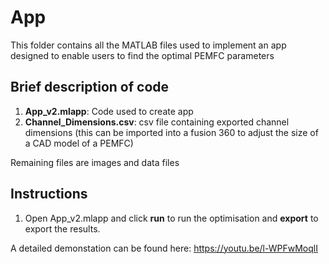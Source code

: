 # App
This folder contains all the MATLAB files used to implement an app designed to enable users to find the optimal PEMFC parameters

## Brief description of code
1. **App_v2.mlapp**: Code used to create app
2. **Channel_Dimensions.csv**: csv file containing exported channel dimensions (this can be imported into a fusion 360 to adjust the size of a CAD model of a PEMFC)

Remaining files are images and data files

## Instructions
1. Open App_v2.mlapp and click **run** to run the optimisation and **export** to export the results.

A detailed demonstation can be found here: https://youtu.be/l-WPFwMoqlI
